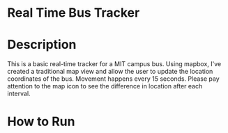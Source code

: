 # Real Time Bus Tracker 

# Description

This is a basic real-time tracker for a MIT campus bus.  Using mapbox, I've created a traditional map view and allow the user to update the location coordinates of the bus. Movement happens every 15 seconds.  Please pay attention to the map icon to see the difference in location after each interval.

# How to Run
